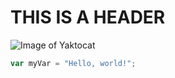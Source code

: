 # THIS IS A HEADER

![Image of Yaktocat](https://octodex.github.com/images/yaktocat.png)


``` javascript
var myVar = "Hello, world!";
```



